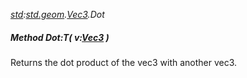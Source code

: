 _[std](../../modules/std/std-module.md):[std.geom](../../modules/std/std-geom.md).[Vec3<T>](../../modules/std/std-geom-vec3.md).Dot_
##### Method Dot:T( v:[Vec3](../../modules/std/std-geom-vec3.md)<T> )
Returns the dot product of the vec3 with another vec3.
